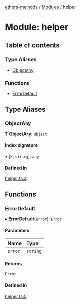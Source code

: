 [ethers-methods](../README.md) / [Modules](../modules.md) / helper

# Module: helper

## Table of contents

### Type Aliases

- [ObjectAny](helper.md#objectany)

### Functions

- [ErrorDefault](helper.md#errordefault)

## Type Aliases

### ObjectAny

Ƭ **ObjectAny**: `Object`

#### Index signature

▪ [k: `string`]: `any`

#### Defined in

[helper.ts:3](https://github.com/jonathanchowjh/ethers-methods/blob/c1b3dff/utils/helper.ts#L3)

## Functions

### ErrorDefault

▸ **ErrorDefault**(`error`): `Error`

#### Parameters

| Name | Type |
| :------ | :------ |
| `error` | `string` |

#### Returns

`Error`

#### Defined in

[helper.ts:5](https://github.com/jonathanchowjh/ethers-methods/blob/c1b3dff/utils/helper.ts#L5)
